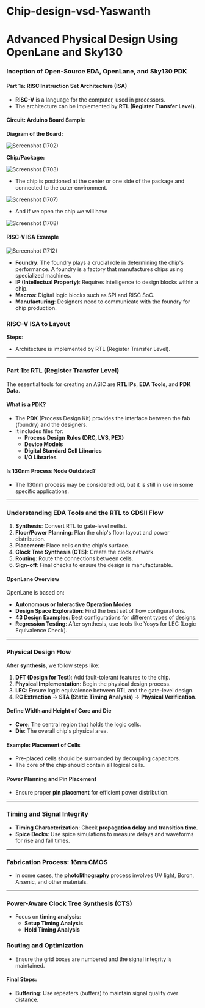 # Chip-design-vsd-Yaswanth



# Advanced Physical Design Using OpenLane and Sky130

### Inception of Open-Source EDA, OpenLane, and Sky130 PDK

#### Part 1a: RISC Instruction Set Architecture (ISA)

- **RISC-V** is a language for the computer, used in processors.
- The architecture can be implemented by **RTL (Register Transfer Level)**.

#### Circuit: Arduino Board Sample

**Diagram of the Board:**

![Screenshot (1702)](https://github.com/user-attachments/assets/07aac305-b438-47a6-8a4c-d31501a1a79c)


**Chip/Package:**

![Screenshot (1703)](https://github.com/user-attachments/assets/880f7d8d-ddec-4f84-9d05-999cf02ca509)


- The chip is positioned at the center or one side of the package and connected to the outer environment.

![Screenshot (1707)](https://github.com/user-attachments/assets/2bd296c6-4ff8-415b-8074-16dd0a771a89)


- And if we open the chip we will have


![Screenshot (1708)](https://github.com/user-attachments/assets/11378c8d-0f0d-4017-bf2a-a3f2e1a0ec6d)



#### RISC-V ISA Example

![Screenshot (1712)](https://github.com/user-attachments/assets/1b2935bc-2bb5-4db0-86a9-0410ef039482)


- **Foundry**: The foundry plays a crucial role in determining the chip's performance. A foundry is a factory that manufactures chips using specialized machines.
- **IP (Intellectual Property)**: Requires intelligence to design blocks within a chip.
- **Macros**: Digital logic blocks such as SPI and RISC SoC.
- **Manufacturing**: Designers need to communicate with the foundry for chip production.

### RISC-V ISA to Layout

**Steps**:

- Architecture is implemented by RTL (Register Transfer Level).

---

### Part 1b: RTL (Register Transfer Level)

The essential tools for creating an ASIC are **RTL IPs**, **EDA Tools**, and **PDK Data**.

#### What is a PDK?

- The **PDK** (Process Design Kit) provides the interface between the fab (foundry) and the designers.
- It includes files for:
  - **Process Design Rules (DRC, LVS, PEX)**
  - **Device Models**
  - **Digital Standard Cell Libraries**
  - **I/O Libraries**

#### Is 130nm Process Node Outdated?

- The 130nm process may be considered old, but it is still in use in some specific applications.

---

### Understanding EDA Tools and the RTL to GDSII Flow

1. **Synthesis**: Convert RTL to gate-level netlist.
2. **Floor/Power Planning**: Plan the chip's floor layout and power distribution.
3. **Placement**: Place cells on the chip's surface.
4. **Clock Tree Synthesis (CTS)**: Create the clock network.
5. **Routing**: Route the connections between cells.
6. **Sign-off**: Final checks to ensure the design is manufacturable.

#### OpenLane Overview

OpenLane is based on:

- **Autonomous or Interactive Operation Modes**
- **Design Space Exploration**: Find the best set of flow configurations.
- **43 Design Examples**: Best configurations for different types of designs.
- **Regression Testing**: After synthesis, use tools like Yosys for LEC (Logic Equivalence Check).

---

### Physical Design Flow

After **synthesis**, we follow steps like:

1. **DFT (Design for Test)**: Add fault-tolerant features to the chip.
2. **Physical Implementation**: Begin the physical design process.
3. **LEC**: Ensure logic equivalence between RTL and the gate-level design.
4. **RC Extraction** → **STA (Static Timing Analysis)** → **Physical Verification**.

#### Define Width and Height of Core and Die

- **Core**: The central region that holds the logic cells.
- **Die**: The overall chip's physical area.

#### Example: Placement of Cells

- Pre-placed cells should be surrounded by decoupling capacitors.
- The core of the chip should contain all logical cells.

#### Power Planning and Pin Placement

- Ensure proper **pin placement** for efficient power distribution.

---

### Timing and Signal Integrity

- **Timing Characterization**: Check **propagation delay** and **transition time**.
- **Spice Decks**: Use spice simulations to measure delays and waveforms for rise and fall times.
  
---

### Fabrication Process: 16nm CMOS

- In some cases, the **photolithography** process involves UV light, Boron, Arsenic, and other materials.

---

### Power-Aware Clock Tree Synthesis (CTS)

- Focus on **timing analysis**:
  - **Setup Timing Analysis**
  - **Hold Timing Analysis**
  
### Routing and Optimization

- Ensure the grid boxes are numbered and the signal integrity is maintained.

#### Final Steps:

- **Buffering**: Use repeaters (buffers) to maintain signal quality over distance.
